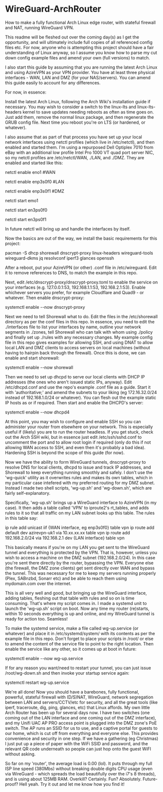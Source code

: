 # WireGuard-ArchRouter
How to make a fully functional Arch Linux edge router, with stateful firewall and NAT, running WireGuard VPN.

This readme will be fleshed out over the coming day(s) as I get the opportunity, and will ultimately include full copies of all referenced config files etc. For now, anyone who is attempting this project should have a fair understanding of Linux anyway, so I assume you know how to parse my cut down config example files and amend your own (full versions) to match.

I also start this guide by assuming that you are running the latest Arch Linux and using AzireVPN as your VPN provider. You have at least three physical interfaces - WAN, LAN and DMZ (for your NAS/servers). You can amend this guide easily to account for any differences.

For now, in essence:

Install the latest Arch Linux, following the Arch Wiki's installation guide if necessary. You may wish to consider a switch to the linux-lts and linux-lts-headers kernel to save updates needing reboots as often as time goes on. Just add them, remove the normal linux package, and then regenerate the GRUB config file. Next time you reboot you're on LTS (or hardened, or whatever).

I also assume that as part of that process you have set up your local network interfaces using netctl profiles (which live in /etc/netctl), and then enabled and started them. I'm using a repurposed Dell Optiplex 7010 from eBay with an additional low profile Intel Pro 1000 VT quad port server NIC, so my netctl profiles are /etc/netctl/WAN, ./LAN, and ./DMZ. They are enabled and started like this:

netctl enable eno1 #WAN

netctl enable enp3s0f0 #LAN

netctl enable enp3s0f1 #DMZ

netctl start emo1

netctl start en3ps0f0

netctl start en3ps0f1

In future netctl will bring up and handle the interfaces by itself. 

Now the basics are out of the way, we install the basic requirements for this project:

pacman -S dhcp shorewall dnscrypt-proxy linux-headers wireguard-tools wireguard-dkms jq resolvconf iperf3 glances openssh

After a reboot, put your AzireVPN (or other) .conf file in /etc/wireguard. Edit it to remove references to DNS, to match the example in this repo.

Next, edit /etc/dnscrypt-proxy/dnscrypt-proxy.toml to enable the service on your interfaces (e.g. 127.0.0.1:53, 192.168.1.1:53, 192.168.2.1:53). Enable whichever servers you prefer, for example Cloudflare and Quad9 - or whatever. Then enable dnscrypt-proxy:

systemctl enable --now dnscrypt-proxy

Next we need to tell Shorewall what to do. Edit the files in the /etc/shorewall directory as per the conf files in this repo. In essence, you need to edit the ./interfaces file to list your interfaces by name, outline your network segments in ./zones, tell Shorewall who can talk with whom using ./policy and finally set up ./rules with any necessary changes. My example config file in this repo gives examples for allowing SSH, and using DNAT to allow local LAN and DMZ clients to access servers on local machines (without having to hairpin back through the firewall). Once this is done, we can enable and start shorewall:

systemctl enable --now shorewall

Then we need to set up dhcpd to serve our local clients with DHCP IP addresses (the ones who aren't issued static IPs, anyway). Edit /etc/dhcpd.conf and use the repo's example .conf file as a guide. Start it with 'authoritative;' and amend the subnets to your liking (eg 172.16.32.0/24 instead of 192.168.1.0/24 or whatever). You can flesh out the example static IP hosts as or if required. Then start and enable the DHCPD's server:

systemctl enable --now dhcpd4

At this point, you may wish to configure and enable SSH so you can administer your router from elsewhere on your network. This is especially useful if (likely) you are to run the router headless. If you get stuck, check out the Arch SSH wiki, but in essence just edit /etc/ssh/sshd.conf to uncomment the port and to allow root login if required (only do this if not allowing WAN access to SSH, and even then it's probably a bad idea). Hardening SSH is beyond the scope of this guide (for now).

Now we have the ability to form WireGuard tunnels, dnscrypt-proxy to resolve DNS for local clients, dhcpd to issue and track IP addresses, and Shorewall to keep everything running smoothly and safely. I don't use the 'wg-quick' utility as it overwrites rules and makes its own tables, which in my particular case intefered with my preferred routing for my DMZ subnet. Instead I made two shell scripts, 'wg-up.sh' and 'wg-down.sh', which are fairly self-explanatory. 

Specifically, 'wg-up.sh' brings up a WireGuard interface to AzireVPN (in my case). It then adds a table called 'VPN' to iproute2's rt_tables, and adds rules to it so that all traffic on my LAN subnet looks up this table. The rules in this table say:

ip rule add unicast iif {WAN interface, eg enp3s0f0} table vpn
ip route add default dev azirevpn-uk1 via 10.xx.xx.xx table vpn
ip route add 192.168.2.0/24 via 192.168.2.1 dev {LAN interface} table vpn

This basically means if you're on my LAN you get sent to the WireGuard tunnel and everything is protected by the VPN. That is, however, unless you wish to access a machine on the DMZ subnet (192.168.2.0/24). In this case you're sent there directly by the router, bypassing the VPN. Everyone else (the firewall, the DMZ zone clients) get sent directly over WAN and bypass the tunnel. This was necessary for me to keep my servers running properly (Plex, SABnzbd, Sonarr etc) and be able to reach them using mydomain.com over the internet.

This is all very well and good, but bringing up the WireGuard interface, adding tables, fleshing out that table with rules and so on is time consuming. That's where my script comes in. I made a systemd unit to launch the 'wg-up.sh' script on boot. Now any time my router (re)starts, within 10 seconds everything is up and online, and my WireGuard tunnel is ready for action too. Seamless!

To make the systemd service, make a file called wg-up.service (or whatever) and place it in /etc/systemd/system/ with its contents as per the example file in this repo. Don't forget to place your scripts in /root/ or else to amend the content of the service file to point to the right location. Then enable the service like any other, so it comes up at boot in future:

systemctl enable --now wg-up.service

If for any reason you want/need to restart your tunnel, you can just issue /root/wg-down.sh and then invoke your startup service again:

systemctl restart wg-up.service

We're all done! Now you should have a barebones, fully functional, powerful, stateful firewall with (D/S)NAT, WireGuard, network segregation between LAN and servers/CCTV/etc for security, and all the great tools (like iperf, traceroute, dig, ping, glances, etc) that Linux affords. My own little Arch Router has been up for several days now. I have two switches (one coming out of the LAN interface and one coming out of the DMZ interface), and my Unifi UAC AP PRO access point is plugged into the DMZ zone's PoE switch. The AP runs an SSID for us to use, and a captive portal for guests to our home, which is cut off from everything and everyone else. This provides convenience and security in one step. If we have a gathering (eg Christmas) I just put up a piece of paper with the WiFi SSID and password, and the relevant  QR code underneath so people can just hop onto the guest WiFI without asking.

So far on my 'router', the average load is 0.00 (lol). It puts through my full ISP line speed (380Mbs) without breaking double digits CPU usage (even via WireGuard - which spreads the load beautifully over the i7's 8 threads), and is using about 125MB RAM. Overkill? Certainly. Fun? Absolutely. Future-proof? Hell yeah. Try it out and let me know how you find it!
